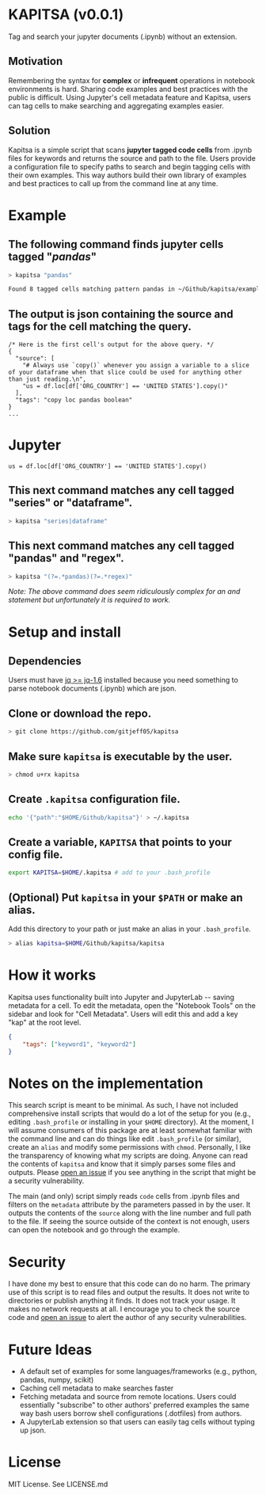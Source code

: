 # KAPITSA (v0.0.1)

Tag and search your jupyter documents (.ipynb) without an extension.

## Motivation

Remembering the syntax for **complex** or **infrequent** operations in notebook environments is hard. Sharing code examples and best practices with the public is difficult. Using Jupyter's cell metadata feature and Kapitsa, users can tag cells to make searching and aggregating examples easier.

## Solution

Kapitsa is a simple script that scans **jupyter tagged code cells** from .ipynb files for keywords and returns the source and path to the file. Users provide a configuration file to specify paths to search and begin tagging cells with their own examples. This way authors build their own library of examples and best practices to call up from the command line at any time.

# Example
<!-- 
https://colorhunt.co/palette/170332
ffae8f
ff677d
cd6684
6f5a7e 
-->

<!-- <style>
    .host { color: #6f5a7e }
    .prompt { color: #6f5a7e } 
    .kapitsa { color: #ff677d }
    .search { color: #ffae8f}
</style> -->

## The following command finds jupyter cells tagged "*pandas*"

```bash session
> kapitsa "pandas"

Found 8 tagged cells matching pattern pandas in ~/Github/kapitsa/examples/dataframe_nih_2019.ipynb
```

## The output is json containing the source and tags for the cell matching the query.

```jsonc
/* Here is the first cell's output for the above query. */
{
  "source": [
    "# Always use `copy()` whenever you assign a variable to a slice of your dataframe when that slice could be used for anything other than just reading.\n",
    "us = df.loc[df['ORG_COUNTRY'] == 'UNITED STATES'].copy()"
  ],
  "tags": "copy loc pandas boolean"
}
...
```

# Jupyter

```Jupyter Notebook
us = df.loc[df['ORG_COUNTRY'] == 'UNITED STATES'].copy()
```

## This next command matches any cell tagged "series" or "dataframe".

```bash session
> kapitsa "series|dataframe"
```

## This next command matches any cell tagged "pandas" and "regex".

```bash session
> kapitsa "(?=.*pandas)(?=.*regex)"
```

*Note: The above command does seem ridiculously complex for an and statement but unfortunately it is required to work.*

# Setup and install

## Dependencies

Users must have [jq >= jq-1.6](https://stedolan.github.io/jq/) installed because you need something to parse notebook documents (.ipynb) which are json.

## Clone or download the repo.

```bash session
> git clone https://github.com/gitjeff05/kapitsa
```

## Make sure `kapitsa` is executable by the user.

```bash session
> chmod u+rx kapitsa
```

## Create `.kapitsa` configuration file.

```bash session
echo '{"path":"$HOME/Github/kapitsa"}' > ~/.kapitsa
```

## Create a variable, `KAPITSA` that points to your config file.

```bash
export KAPITSA=$HOME/.kapitsa # add to your .bash_profile
```
## (Optional) Put `kapitsa` in your `$PATH` or make an alias.

Add this directory to your path or just make an alias in your `.bash_profile`.

```bash session
> alias kapitsa=$HOME/Github/kapitsa/kapitsa
```

# How it works

Kapitsa uses functionality built into Jupyter and JupyterLab -- saving metadata for a cell. To edit the metadata, open the "Notebook Tools" on the sidebar and look for "Cell Metadata". Users will edit this and add a key "kap" at the root level.

```json
{
    "tags": ["keyword1", "keyword2"]
}
```

# Notes on the implementation

This search script is meant to be minimal. As such, I have not included comprehensive install scripts that would do a lot of the setup for you (e.g., editing `.bash_profile` or installing in your `$HOME` directory). At the moment, I will assume consumers of this package are at least somewhat familiar with the command line and can do things like edit `.bash_profile` (or similar), create an `alias` and modify some permissions with `chmod`. Personally, I like the transparency of knowing what my scripts are doing. Anyone can read the contents of `kapitsa` and know that it simply parses some files and outputs. Please [open an issue](https://github.com/gitjeff05/kapitsa/issues) if you see anything in the script that might be a security vulnerability.

The main (and only) script simply reads `code` cells from .ipynb files and filters on the `metadata` attribute by the parameters passed in by the user. It outputs the contents of the `source` along with the line number and full path to the file. If seeing the source outside of the context is not enough, users can open the notebook and go through the example.

# Security 

I have done my best to ensure that this code can do no harm. The primary use of this script is to read files and output the results. It does not write to directories or publish anything it finds. It does not track your usage. It makes no network requests at all. I encourage you to check the source code and [open an issue](https://github.com/gitjeff05/kapitsa/issues) to alert the author of any security vulnerabilities. 

# Future Ideas

- A default set of examples for some languages/frameworks (e.g., python, pandas, numpy, scikit)
- Caching cell metadata to make searches faster
- Fetching metadata and source from remote locations. Users could essentially "subscribe" to other authors' preferred examples the same way bash users borrow shell configurations (.dotfiles) from authors.
- A JupyterLab extension so that users can easily tag cells without typing up json.

# License
MIT License. See LICENSE.md
